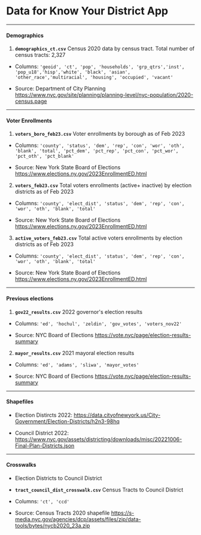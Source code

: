 # Data for Know Your District App

<hr>

#### Demographics

1. ****`demographics_ct.csv`**** Census 2020 data by census tract. Total number of census tracts: 2,327

- Columns: `'geoid', 'ct', 'pop', 'households', 'grp_qtrs','inst', 'pop_u18','hisp','white', 'black', 'asian', 'other_race','multiracial', 'housing', 'occupied', 'vacant'`

- Source: Department of City Planning https://www.nyc.gov/site/planning/planning-level/nyc-population/2020-census.page

<hr>

#### Voter Enrollments

1. ****`voters_boro_feb23.csv`**** Voter enrollments by borough as of Feb 2023

- Columns: `'county', 'status', 'dem', 'rep', 'con', 'wor', 'oth', 'blank', 'total', 'pct_dem', 'pct_rep', 'pct_con', 'pct_wor', 'pct_oth', 'pct_blank'`

- Source: New York State Board of Elections https://www.elections.ny.gov/2023EnrollmentED.html

2.  ****`voters_feb23.csv`**** Total voters enrollments (active+ inactive) by election districts as of Feb 2023

- Columns: `'county', 'elect_dist', 'status', 'dem', 'rep', 'con', 'wor', 'oth', 'blank', 'total'`

- Source: New York State Board of Elections https://www.elections.ny.gov/2023EnrollmentED.html

3.  ****`active_voters_feb23.csv`**** Total active voters enrollments by election districts as of Feb 2023

- Columns: `'county', 'elect_dist', 'status', 'dem', 'rep', 'con', 'wor', 'oth', 'blank', 'total'`

- Source: New York State Board of Elections https://www.elections.ny.gov/2023EnrollmentED.html

<hr>

#### Previous elections

1.  ****`gov22_results.csv`**** 2022 governor's election results

- Columns: `'ed', 'hochul', 'zeldin', 'gov_votes', 'voters_nov22'`

- Source: NYC Board of Elections https://vote.nyc/page/election-results-summary

2.  ****`mayor_results.csv`**** 2021 mayoral election results

- Columns: `'ed', 'adams', 'sliwa', 'mayor_votes'`

- Source: NYC Board of Elections https://vote.nyc/page/election-results-summary
<hr>

#### Shapefiles

- Election Distircts 2022: https://data.cityofnewyork.us/City-Government/Election-Districts/h2n3-98hq

- Council District 2022: https://www.nyc.gov/assets/districting/downloads/misc/20221006-Final-Plan-Districts.json
		
		
<hr>

#### Crosswalks

- Election Districts to Council District

- ****`tract_council_dist_crosswalk.csv`**** Census Tracts to Council District

- Columns: `'ct', 'ccd'`

- Source: Census Tracts 2020 shapefile https://s-media.nyc.gov/agencies/dcp/assets/files/zip/data-tools/bytes/nycb2020_23a.zip

